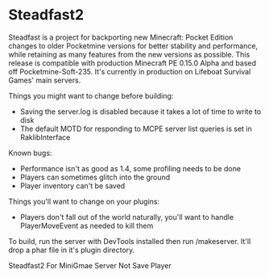 # Steadfast2

Steadfast is a project for backporting new Minecraft: Pocket Edition changes to older Pocketmine versions for better stability and performance, while retaining as many features from the new versions as possible. This release is compatible with production Minecraft PE 0.15.0 Alpha and based off Pocketmine-Soft-235. It's currently in production on Lifeboat Survival Games' main servers.

Things you might want to change before building:
  - Saving the server.log is disabled because it takes a lot of time to write to disk
  - The default MOTD for responding to MCPE server list queries is set in RaklibInterface

Known bugs:
   - Performance isn't as good as 1.4, some profiling needs to be done
   - Players can sometimes glitch into the ground
   - Player inventory can't be saved

Things you'll want to change on your plugins:
   - Players don't fall out of the world naturally, you'll want to handle PlayerMoveEvent as needed to kill them

To build, run the server with DevTools installed then run /makeserver. It'll drop a phar file in it's plugin directory.

Steadfast2 For MiniGmae Server Not Save Player

